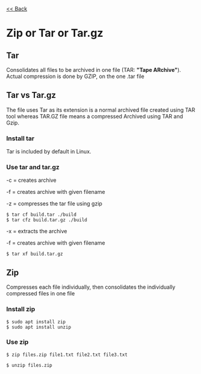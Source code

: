 [<< Back](README.md)

# Zip or Tar or Tar.gz

## Tar
Consolidates all files to be archived in one file (TAR: **"Tape ARchive"**). Actual compression is done by GZIP, on the one .tar file

## Tar vs Tar.gz
The file uses Tar as its extension is a normal archived file created using TAR tool whereas TAR.GZ file means a compressed Archived using TAR and Gzip.

### Install tar
Tar is included by default in Linux.

### Use tar and tar.gz
-c = creates archive

-f = creates archive with given filename

-z = compresses the tar file using gzip

```
$ tar cf build.tar ./build
$ tar cfz build.tar.gz ./build
```
-x = extracts the archive

-f = creates archive with given filename
```
$ tar xf build.tar.gz
```

## Zip
Compresses each file individually, then consolidates the individually compressed files in one file

### Install zip
```
$ sudo apt install zip
$ sudo apt install unzip
```
### Use zip
```
$ zip files.zip file1.txt file2.txt file3.txt
```
```
$ unzip files.zip 
```
